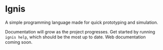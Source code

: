 # Ignis
A simple programming language made for quick prototyping and simulation.

Documentation will grow as the project progresses. Get started by running `ignis help`, which should be the most up to
date. Web documentation coming soon.
